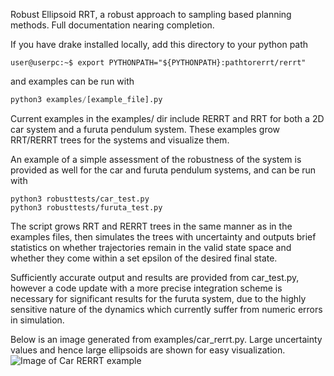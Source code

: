Robust Ellipsoid RRT, a robust approach to sampling based planning methods.
Full documentation nearing completion.

If you have drake installed locally, add this directory to your python path 
```shell
user@userpc:~$ export PYTHONPATH="${PYTHONPATH}:pathtorerrt/rerrt"
```
and examples can be run with
```python
python3 examples/[example_file].py
```
Current examples in the examples/ dir include RERRT and RRT for both a 2D car system and a furuta pendulum system. These examples grow RRT/RERRT trees for the systems and visualize them.

An example of a simple assessment of the robustness of the system is provided as well for the car and furuta pendulum systems, and can be run with
```
python3 robusttests/car_test.py
python3 robusttests/furuta_test.py
```
The script grows RRT and RERRT trees in the same manner as in the examples files, then simulates the trees with uncertainty and outputs brief statistics on whether trajectories remain in the valid state space and whether they come within a set epsilon of the desired final state.

Sufficiently accurate output and results are provided from car_test.py, however a code update with a more precise integration scheme is necessary for significant results for the furuta system, due to the highly sensitive nature of the dynamics which currently suffer from numeric errors in simulation.

Below is an image generated from examples/car_rerrt.py.
Large uncertainty values and hence large ellipsoids are shown for easy visualization.
![Image of Car RERRT example](https://github.com/PhilMurzynowski/rerrt/car_rerrt_2.png)
